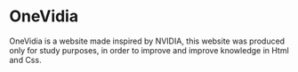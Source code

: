 # OneVidia
 OneVidia is a website made inspired by NVIDIA, this website was produced only for study purposes, in order to improve and improve knowledge in Html and Css.
